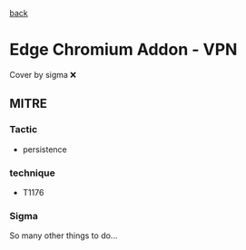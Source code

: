 [back](../index.md)
# Edge Chromium Addon - VPN
Cover by sigma :x: 

## MITRE
### Tactic
  - persistence

### technique
  - T1176

### Sigma

 So many other things to do...